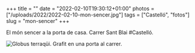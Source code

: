 +++
title = ""
date = "2022-02-10T19:30:12+01:00"
photos = ["/uploads/2022/2022-02-10-mon-sencer.jpg"]
tags = ["Castelló", "fotos"]
slug = "mon-sencer"
+++

El món sencer a la porta de casa. Carrer Sant Blai #Castelló.

<img alt="Globus terraqüi. Grafit en una porta al carrer." src="/uploads/2022/2022-02-10-mon-sencer.jpg">
